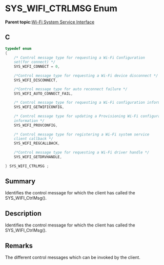# SYS\_WIFI\_CTRLMSG Enum

**Parent topic:**[Wi-Fi System Service Interface](GUID-B9C73D51-5039-4573-A452-176603C18703.md)

## C

```c
typedef enum
{
    /* Control message type for requesting a Wi-Fi Configuration
    set(for connect) */
    SYS_WIFI_CONNECT = 0,
    
    /*Control message type for requesting a Wi-Fi device disconnect */
    SYS_WIFI_DISCONNECT,

    /*Control message type for auto reconnect failure */
    SYS_WIFI_AUTO_CONNECT_FAIL,
    
    /* Control message type for requesting a Wi-Fi configuration information */
    SYS_WIFI_GETWIFICONFIG,
    
    /* Control message type for updating a Provisioning Wi-Fi configuration
    information */
    SYS_WIFI_PROVCONFIG,
    
    /* Control message type for registering a Wi-Fi system service
    client callback */
    SYS_WIFI_REGCALLBACK,
    
    /*Control message type for requesting a Wi-Fi driver handle */
    SYS_WIFI_GETDRVHANDLE,
    
} SYS_WIFI_CTRLMSG ;

```

## Summary

Identifies the control message for which the client has called the SYS\_WIFI\_CtrlMsg\(\).

## Description

Identifies the control message for which the client has called the SYS\_WIFI\_CtrlMsg\(\).

## Remarks

The different control messages which can be invoked by the client.

